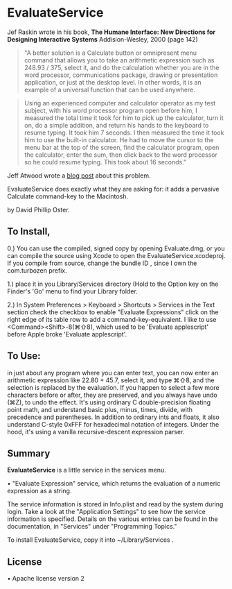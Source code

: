 # EvaluateService

Jef Raskin wrote in his book, **The Humane Interface: New Directions for Designing Interactive Systems**  Addision-Wesley, 2000 (page 142)

> "A better solution is a Calculate button or omnipresent menu command that allows you to take an arithmetic  expression such as 248.93 / 375, select it, and do the calculation whether you are in the word processor, communications package, drawing or presentation application, or just at the desktop level. In other words, it is an example of a universal function that can be used anywhere.

> Using an experienced computer and calculator operator as my test subject, with his word processor program open before him, I measured the total time it took for him to pick up the calculator, turn it on, do a simple addition, and return his hands to the keyboard to resume typing. It took him 7 seconds. I then measured the time it took him to use the built-in calculator. He had to move the cursor to the menu bar at the top of the screen, find the calculator program, open the calculator, enter the sum, then click back to the word processor so he could resume typing. This took about 16 seconds."

Jeff Atwood wrote a [blog post](http://blog.codinghorror.com/my-giant-calculator/) about this problem.

EvaluateService does exactly what they are asking for: it adds a pervasive Calculate command-key to the Macintosh.

by David Phillip Oster.

## To Install, 

0.) You can use the compiled, signed copy by opening Evaluate.dmg, 
or 
you can compile the source using Xcode to open the EvaluateService.xcodeproj. If you compile from source, change the bundle ID , since I own the com.turbozen prefix.

1.) place it in you Library/Services directory (Hold to the Option key on the Finder's 'Go' menu to find your Library folder.

2.) In System Preferences > Keyboard >  Shortcuts > Services  in the Text section check the checkbox to enable "Evaluate Expressions" click on the right edge of its table row to add a command-key-equivalent. I like to use \<Command>\<Shift>-8(⌘⇧8), which used to be 'Evaluate applescript' before Apple broke 'Evaluate applescript'.

## To Use:
 
in just about any program where you can enter text, you can now enter an arithmetic expression like 22.80  + 45.7, select it, and type ⌘⇧8, and the selection is replaced by the evaluation. If you happen to select a few more characters before or after, they are preserved, and you always have undo  (⌘Z), to undo the effect.  It's using ordinary C double-precision floating point math, and understand basic plus, minus, times, divide, with precedence and parentheses. In addition to ordinary ints and floats, it also understand C-style 0xFFF for hexadecimal notation of integers. Under the hood, it's using a vanilla recursive-descent expression parser. 

## Summary

**EvaluateService** is a little service in the services menu.  

• "Evaluate Expression" service, which returns the evaluation of a numeric expression as a string.

The service information is stored in Info.plist and read by the system during login. Take a look at the "Application Settings" to see how the service information is specified. Details on the various entries can be found in the  documentation, in "Services" under "Programming Topics."

To install EvaluateService, copy it into ~/Library/Services .

## License
• Apache license version 2


